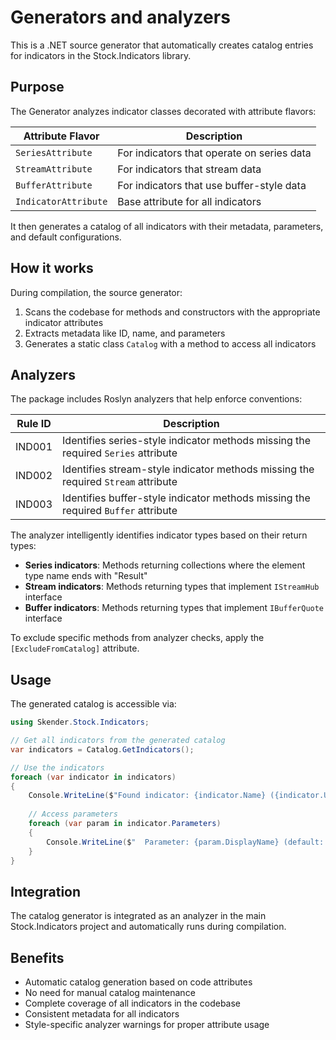 # Generators and analyzers

This is a .NET source generator that automatically creates catalog entries for indicators in the Stock.Indicators library.

## Purpose

The Generator analyzes indicator classes decorated with attribute flavors:

| Attribute Flavor | Description |
|------------------|-------------|
| `SeriesAttribute` | For indicators that operate on series data |
| `StreamAttribute` | For indicators that stream data |
| `BufferAttribute` | For indicators that use buffer-style data |
| `IndicatorAttribute` | Base attribute for all indicators |

It then generates a catalog of all indicators with their metadata, parameters, and default configurations.

## How it works

During compilation, the source generator:

1. Scans the codebase for methods and constructors with the appropriate indicator attributes
2. Extracts metadata like ID, name, and parameters
3. Generates a static class `Catalog` with a method to access all indicators

## Analyzers

The package includes Roslyn analyzers that help enforce conventions:

| Rule ID | Description |
|---------|-------------|
| IND001  | Identifies series-style indicator methods missing the required `Series` attribute |
| IND002  | Identifies stream-style indicator methods missing the required `Stream` attribute |
| IND003  | Identifies buffer-style indicator methods missing the required `Buffer` attribute |

The analyzer intelligently identifies indicator types based on their return types:

- **Series indicators**: Methods returning collections where the element type name ends with "Result"
- **Stream indicators**: Methods returning types that implement `IStreamHub` interface
- **Buffer indicators**: Methods returning types that implement `IBufferQuote` interface

To exclude specific methods from analyzer checks, apply the `[ExcludeFromCatalog]` attribute.

## Usage

The generated catalog is accessible via:

```csharp
using Skender.Stock.Indicators;

// Get all indicators from the generated catalog
var indicators = Catalog.GetIndicators();

// Use the indicators
foreach (var indicator in indicators)
{
    Console.WriteLine($"Found indicator: {indicator.Name} ({indicator.Uiid})");
    
    // Access parameters
    foreach (var param in indicator.Parameters)
    {
        Console.WriteLine($"  Parameter: {param.DisplayName} (default: {param.Default})");
    }
}
```

## Integration

The catalog generator is integrated as an analyzer in the main Stock.Indicators project and automatically runs during compilation.

## Benefits

- Automatic catalog generation based on code attributes
- No need for manual catalog maintenance
- Complete coverage of all indicators in the codebase
- Consistent metadata for all indicators
- Style-specific analyzer warnings for proper attribute usage
